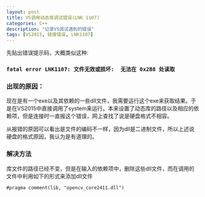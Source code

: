 ```yaml
---
layout: post
title: VS调用动态库调试错误(LNK 1107)
categories: C++
description: "记录VS调试遇到的错误"
tags: [VS2015, 链接错误, LNK1107]
---
```



先贴出错误提示码，大概类似这种:

### `fatal error LNK1107: 文件无效或损坏:  无法在 0x2B8 处读取`

### 出现的原因：

现在是有一个exe以及其依赖的一些dll文件，我需要运行这个exe来获取结果。于是在VS2015中直接调用了system来运行。本来设置了动态库的路径以及相应的依赖项，但是连接时一直报这个错误，网上查找了说是硬盘格式不相容。

从报错的原因可以看出是文件的编码不一样，因为dll是二进制文件，所以上述说硬盘的格式原因，我认为是有道理的。

### 解决方法

库文件的路径已经不变，但是在输入的依赖项中，删除这些dll文件，而在调用的文件中利用如下的形式来添加dll文件

`#pragma comment(lib, "opencv_core2411.dll")`

